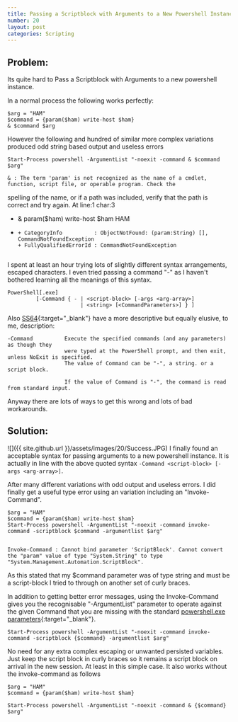 ```yaml
---
title: Passing a Scriptblock with Arguments to a New Powershell Instance
number: 20
layout: post
categories: Scripting
---
```


## Problem:
Its quite hard to Pass a Scriptblock with Arguments to a new powershell instance.  

In a normal process the following works perfectly:

    $arg = "HAM"
    $command = {param($ham) write-host $ham}
    & $command $arg

However the following and hundred of similar more complex variations produced odd string based output and useless errors

    Start-Process powershell -ArgumentList "-noexit -command & $command $arg"

    & : The term 'param' is not recognized as the name of a cmdlet, function, script file, or operable program. Check the
spelling of the name, or if a path was included, verify that the path is correct and try again.
At line:1 char:3
+ & param($ham) write-host $ham HAM
+   ~~~~~
    + CategoryInfo          : ObjectNotFound: (param:String) [], CommandNotFoundException
    + FullyQualifiedErrorId : CommandNotFoundException


I spent at least an hour trying lots of slightly different syntax arrangements, escaped characters.  I even tried passing a command "-" as I haven't bothered learning all the meanings of this syntax.

    PowerShell[.exe]
             [-Command { - | <script-block> [-args <arg-array>]
                           | <string> [<CommandParameters>] } ]

Also [SS64](https://ss64.com/ps/powershell.html){:target="_blank"} have a more descriptive but equally elusive, to me, description:

    -Command          Execute the specified commands (and any parameters) as though they
                      were typed at the PowerShell prompt, and then exit, unless NoExit is specified.
                      The value of Command can be "-", a string. or a script block.

                      If the value of Command is "-", the command is read from standard input.


Anyway there are lots of ways to get this wrong and lots of bad workarounds.



## Solution:
![]({{ site.github.url }}/assets/images/20/Success.JPG)
I finally found an acceptable syntax for passing arguments to a new powershell instance.  It is actually in line with the above quoted syntax `-Command <script-block> [-args <arg-array>]`.  

After many different variations with odd output and useless errors. I did finally get a useful type error using an variation including an "Invoke-Command".

    $arg = "HAM"
    $command = {param($ham) write-host $ham}
    Start-Process powershell -ArgumentList "-noexit -command invoke-command -scriptblock $command -argumentlist $arg"


    Invoke-Command : Cannot bind parameter 'ScriptBlock'. Cannot convert the "param" value of type "System.String" to type
    "System.Management.Automation.ScriptBlock".


As this stated that my $command parameter was of type string and must be a script-block I tried to through on another set of curly braces.

In addition to getting better error messages, using the Invoke-Command gives you the recognisable "-ArgumentList" parameter to operate against the given Command that you are missing with the standard [powershell.exe parameters](https://docs.microsoft.com/en-us/powershell/scripting/core-powershell/console/powershell.exe-command-line-help?view=powershell-5.1){:target="_blank"}.

    Start-Process powershell -ArgumentList "-noexit -command invoke-command -scriptblock {$command} -argumentlist $arg"

No need for any extra complex escaping or unwanted persisted variables.  Just keep the script block in curly braces so it remains a script block on arrival in the new session.  At least in this simple case.  It also works without the invoke-command as follows

    $arg = "HAM"
    $command = {param($ham) write-host $ham}

    Start-Process powershell -ArgumentList "-noexit -command & {$command}  $arg"
